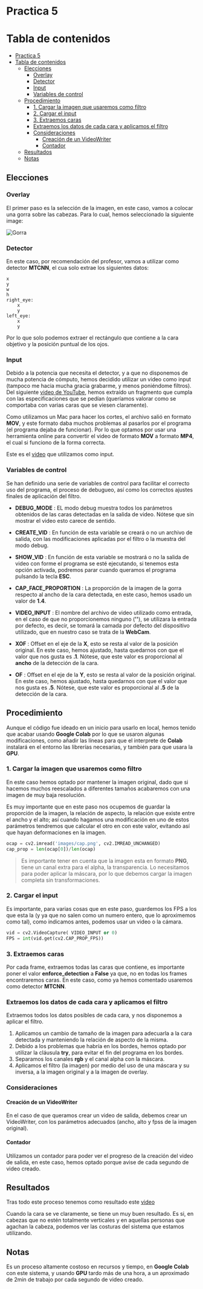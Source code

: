 # Practica 5


# Tabla de contenidos

- [Practica 5](#practica-5)
- [Tabla de contenidos](#tabla-de-contenidos)
  - [Elecciones](#elecciones)
    - [Overlay](#overlay)
    - [Detector](#detector)
    - [Input](#input)
    - [Variables de control](#variables-de-control)
  - [Procedimiento](#procedimiento)
    - [1. Cargar la imagen que usaremos como filtro](#1-cargar-la-imagen-que-usaremos-como-filtro)
    - [2. Cargar el input](#2-cargar-el-input)
    - [3. Extraemos caras](#3-extraemos-caras)
    - [Extraemos los datos de cada cara y aplicamos el filtro](#extraemos-los-datos-de-cada-cara-y-aplicamos-el-filtro)
    - [Consideraciones](#consideraciones)
      - [Creación de un VideoWriter](#creación-de-un-videowriter)
      - [Contador](#contador)
  - [Resultados](#resultados)
  - [Notas](#notas)

## Elecciones
### Overlay

El primer paso es la selección de la imagen, en este caso, vamos a colocar una gorra sobre las cabezas. Para lo cual, hemos seleccionado la siguiente image:

![Gorra](./images/cap.png)

### Detector

En este caso, por recomendación del profesor, vamos a utilizar como detector **MTCNN**, el cua solo extrae los siguientes datos:

```
x
y
w
h
right_eye:
    x
    y
left_eye:
    x
    y
```

Por lo que solo podemos extraer el rectángulo que contiene a la cara objetivo y la posición puntual de los ojos.

### Input

Debido a la potencia que necesita el detector, y a que no disponemos de mucha potencia de cómputo, hemos decidido utilizar un video como input (tampoco me hacia mucha gracia grabarme, y menos poniéndome filtros). Del siguiente [video de YouTube](https://www.youtube.com/watch?v=YzcawvDGe4Y), hemos extraído un fragmento que cumpla con las especificaciones que se pedían (queríamos valorar como se comportaba con varias caras que se viesen claramente).

Como utilizamos un Mac para hacer los cortes, el archivo salió en formato **MOV**, y este formato daba muchos problemas al pasarlos por el programa (el programa dejaba de funcionar). Por lo que optamos por usar una herramienta online para convertir el video de formato **MOV** a formato **MP4**, el cual si funciono de la forma correcta.

Este es el [video](https://alumnosulpgc-my.sharepoint.com/:v:/g/personal/nelson_cabrera101_alu_ulpgc_es/ES4sZmMdk5BGnLw-qhZGvZkBeaNeU3sES_Stfqw76xodIA?nav=eyJyZWZlcnJhbEluZm8iOnsicmVmZXJyYWxBcHAiOiJPbmVEcml2ZUZvckJ1c2luZXNzIiwicmVmZXJyYWxBcHBQbGF0Zm9ybSI6IldlYiIsInJlZmVycmFsTW9kZSI6InZpZXciLCJyZWZlcnJhbFZpZXciOiJNeUZpbGVzTGlua0NvcHkifX0&e=XdERhZ) que utilizamos como input.


### Variables de control

Se han definido una serie de variables de control para facilitar el correcto uso del programa, el proceso de debugueo, así como los correctos ajustes finales de aplicación del filtro.

* **DEBUG_MODE** : EL modo debug muestra todos los parámetros obtenidos de las caras detectadas en la salida de video. Nótese que sin mostrar el video esto carece de sentido.
* **CREATE_VID** : En función de esta variable se creará o no un archivo de salida, con las modificaciones aplicadas por el filtro o la muestra del modo debug.
* **SHOW_VID** : En función de esta variable se mostrará o no la salida de video con forme el programa se esté ejecutando, si tenemos esta opción activada, podremos parar cuando queramos el programa pulsando la tecla **ESC**.
  
* **CAP_FACE_PROPORTION** : La proporción de la imagen de la gorra respecto al ancho de la cara detectada, en este caso, hemos usado un valor de **1.4**.
  
* **VIDEO_INPUT** : El nombre del archivo de video utilizado como entrada, en el caso de que no proporcionemos ninguno (**''**), se utilizara la entrada por defecto, es decir, se tomará la camada por defecto del dispositivo utilizado, que en nuestro caso se trata de la **WebCam**.
  
* **XOF** : Offset en el eje de la **X**, esto se resta al valor de la posición original. En este caso, hemos ajustado, hasta quedarnos con que el valor que nos gusta es **.1**. Nótese, que este valor es proporcional al **ancho** de la detección de la cara.
* **OF** : Offset en el eje de la **Y**, esto se resta al valor de la posición original. En este caso, hemos ajustado, hasta quedarnos con que el valor que nos gusta es **.5**. Nótese, que este valor es proporcional al **.5** de la detección de la cara. 

## Procedimiento

Aunque el código fue ideado en un inicio para usarlo en local, hemos tenido que acabar usando **Google Colab** por lo que se usaron algunas modificaciones, como añadir las líneas para que el interprete de **Colab** instalará en el entorno las librerías necesarias, y también para que usara la **GPU**.

### 1. Cargar la imagen que usaremos como filtro

En este caso hemos optado por mantener la imagen original, dado que si hacemos muchos reescalados a diferentes tamaños acabaremos con una imagen de muy baja resolución.

Es muy importante que en este paso nos ocupemos de guardar la proporción de la imagen, la relación de aspecto, la relación que existe entre el ancho y el alto; así cuando hagamos una modificación en uno de estos parámetros tendremos que calcular el otro en con este valor, evitando así que hayan deformaciones en la imagen.

```python
ocap = cv2.imread('images/cap.png', cv2.IMREAD_UNCHANGED)
cap_prop = len(ocap[0])/len(ocap)
```

> Es importante tener en cuenta que la imagen esta en formato **PNG**, tiene un canal extra para el alpha, la transparencia. Lo necesitamos para poder aplicar la máscara, por lo que debemos cargar la imagen completa sin transformaciones.

### 2. Cargar el input

Es importante, para varias cosas que en este paso, guardemos los FPS a los que esta la (y ya que no salen como un numero entero, que lo aproximemos como tal), como indicamos antes, podemos usar un video o la cámara.

```python
vid = cv2.VideoCapture( VIDEO_INPUT or 0)
FPS = int(vid.get(cv2.CAP_PROP_FPS))
```

### 3. Extraemos caras

Por cada frame, extraemos todas las caras que contiene, es importante poner el valor **enforce_detection** a **False** ya que, no en todas los frames encontraremos caras. En este caso, como ya hemos comentado usaremos como detector **MTCNN**.


### Extraemos los datos de cada cara y aplicamos el filtro

Extraemos todos los datos posibles de cada cara, y nos disponemos a aplicar el filtro.

1. Aplicamos un cambio de tamaño de la imagen para adecuarla a la cara detectada y manteniendo la relación de aspecto de la misma.
2. Debido a los problemas que habría en los bordes, hemos optado por utilizar la cláusula **try**, para evitar el fin del programa en los bordes.
3. Separamos los canales **rgb** y el canal alpha con la máscara.
4. Aplicamos el filtro (la imagen) por medio del uso de una máscara y su inversa, a la imagen original y a la imagen de overlay.


### Consideraciones

#### Creación de un VideoWriter

En el caso de que queramos crear un video de salida, debemos crear un VideoWriter, con los parámetros adecuados (ancho, alto y fpss de la imagen original).


#### Contador

Utilizamos un contador para poder ver el progreso de la creación del video de salida, en este caso, hemos optado porque avise de cada segundo de video creado.

## Resultados

Tras todo este proceso tenemos como resultado este [video](https://alumnosulpgc-my.sharepoint.com/:v:/g/personal/nelson_cabrera101_alu_ulpgc_es/EWK5TFsBQ4ZKmlgQ9ojqrMwBSqeWyIkIpPCQ0wizpgJMhQ?nav=eyJyZWZlcnJhbEluZm8iOnsicmVmZXJyYWxBcHAiOiJPbmVEcml2ZUZvckJ1c2luZXNzIiwicmVmZXJyYWxBcHBQbGF0Zm9ybSI6IldlYiIsInJlZmVycmFsTW9kZSI6InZpZXciLCJyZWZlcnJhbFZpZXciOiJNeUZpbGVzTGlua0NvcHkifX0&e=hEhaXq)

Cuando la cara se ve claramente, se tiene un muy buen resultado. Es si, en cabezas que no estén totalmente verticales y en aquellas personas que agachan la cabeza, podemos ver las costuras del sistema que estamos utilizando.


## Notas

Es un proceso altamente costoso en recursos y tiempo, en **Google Colab** con este sistema, y usando **GPU** tardo más de una hora, a un aproximado de 2min de trabajo por cada segundo de video creado.